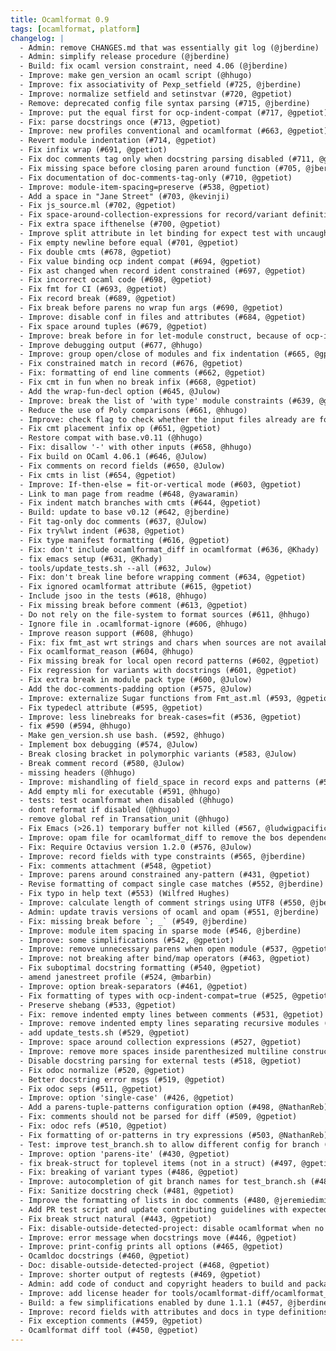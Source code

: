 ```yaml
---
title: Ocamlformat 0.9
tags: [ocamlformat, platform]
changelog: |
  - Admin: remove CHANGES.md that was essentially git log (@jberdine)
  - Admin: simplify release procedure (@jberdine)
  - Build: fix ocaml version constraint, need 4.06 (@jberdine)
  - Improve: make gen_version an ocaml script (@hhugo)
  - Improve: fix associativity of Pexp_setfield (#725, @jberdine)
  - Improve: normalize setfield and setinstvar (#720, @gpetiot)
  - Remove: deprecated config file syntax parsing (#715, @jberdine)
  - Improve: put the equal first for ocp-indent-compat (#717, @gpetiot)
  - Fix: parse docstrings once (#713, @gpetiot)
  - Improve: new profiles conventional and ocamlformat (#663, @gpetiot)
  - Revert module indentation (#714, @gpetiot)
  - Fix infix wrap (#691, @gpetiot)
  - Fix doc comments tag only when docstring parsing disabled (#711, @gpetiot)
  - Fix missing space before closing paren around function (#705, @jberdine)
  - Fix documentation of doc-comments-tag-only (#710, @gpetiot)
  - Improve: module-item-spacing=preserve (#538, @gpetiot)
  - Add a space in "Jane Street" (#703, @kevinji)
  - Fix js_source.ml (#702, @gpetiot)
  - Fix space-around-collection-expressions for record/variant definitions (#670, @Julow)
  - Fix extra space ifthenelse (#700, @gpetiot)
  - Improve split attribute in let binding for expect test with uncaught exn (#681, @gpetiot)
  - Fix empty newline before equal (#701, @gpetiot)
  - Fix double cmts (#678, @gpetiot)
  - Fix value binding ocp indent compat (#694, @gpetiot)
  - Fix ast changed when record ident constrained (#697, @gpetiot)
  - Fix incorrect ocaml code (#698, @gpetiot)
  - Fix fmt for CI (#693, @gpetiot)
  - Fix record break (#689, @gpetiot)
  - Fix break before parens no wrap fun args (#690, @gpetiot)
  - Improve: disable conf in files and attributes (#684, @gpetiot)
  - Fix space around tuples (#679, @gpetiot)
  - Improve: break before in for let-module construct, because of ocp-indent (#685, @gpetiot)
  - Improve debugging output (#677, @hhugo)
  - Improve: group open/close of modules and fix indentation (#665, @gpetiot)
  - Fix constrained match in record (#676, @gpetiot)
  - Fix: formatting of end line comments (#662, @gpetiot)
  - Fix cmt in fun when no break infix (#668, @gpetiot)
  - Add the wrap-fun-decl option (#645, @Julow)
  - Improve: break the list of 'with type' module constraints (#639, @gpetiot)
  - Reduce the use of Poly comparisons (#661, @hhugo)
  - Improve: check flag to check whether the input files already are formatted (#657, @gpetiot)
  - Fix cmt placement infix op (#651, @gpetiot)
  - Restore compat with base.v0.11 (@hhugo)
  - Fix: disallow '-' with other inputs (#658, @hhugo)
  - Fix build on OCaml 4.06.1 (#646, @Julow)
  - Fix comments on record fields (#650, @Julow)
  - Fix cmts in list (#654, @gpetiot)
  - Improve: If-then-else = fit-or-vertical mode (#603, @gpetiot)
  - Link to man page from readme (#648, @yawaramin)
  - Fix indent match branches with cmts (#644, @gpetiot)
  - Build: update to base v0.12 (#642, @jberdine)
  - Fit tag-only doc comments (#637, @Julow)
  - Fix try%lwt indent (#638, @gpetiot)
  - Fix type manifest formatting (#616, @gpetiot)
  - Fix: don't include ocamlformat_diff in ocamlformat (#636, @Khady)
  - fix emacs setup (#631, @Khady)
  - tools/update_tests.sh --all (#632, Julow)
  - Fix: don't break line before wrapping comment (#634, @gpetiot)
  - Fix ignored ocamlformat attribute (#615, @gpetiot)
  - Include jsoo in the tests (#618, @hhugo)
  - Fix missing break before comment (#613, @gpetiot)
  - Do not rely on the file-system to format sources (#611, @hhugo)
  - Ignore file in .ocamlformat-ignore (#606, @hhugo)
  - Improve reason support (#608, @hhugo)
  - Fix: fix fmt_ast wrt strings and chars when sources are not available (#607, @hhugo)
  - Fix ocamlformat_reason (#604, @hhugo)
  - Fix missing break for local open record patterns (#602, @gpetiot)
  - Fix regression for variants with docstrings (#601, @gpetiot)
  - Fix extra break in module pack type (#600, @Julow)
  - Add the doc-comments-padding option (#575, @Julow)
  - Improve: externalize Sugar functions from Fmt_ast.ml (#593, @gpetiot)
  - Fix typedecl attribute (#595, @gpetiot)
  - Improve: less linebreaks for break-cases=fit (#536, @gpetiot)
  - fix #590 (#594, @hhugo)
  - Make gen_version.sh use bash. (#592, @hhugo)
  - Implement box debugging (#574, @Julow)
  - Break closing bracket in polymorphic variants (#583, @Julow)
  - Break comment record (#580, @Julow)
  - missing headers (@hhugo)
  - Improve: mishandling of field_space in record exps and patterns (#587, @jberdine)
  - Add empty mli for executable (#591, @hhugo)
  - tests: test ocamlformat when disabled (@hhugo)
  - dont reformat if disabled (@hhugo)
  - remove global ref in Transation_unit (@hhugo)
  - Fix Emacs (>26.1) temporary buffer not killed (#567, @ludwigpacifici)
  - Improve: opam file for ocamlformat_diff to remove the bos dependency (#579, @gpetiot)
  - Fix: Require Octavius version 1.2.0 (#576, @Julow)
  - Improve: record fields with type constraints (#565, @jberdine)
  - Fix: comments attachment (#548, @gpetiot)
  - Improve: parens around constrained any-pattern (#431, @gpetiot)
  - Revise formatting of compact single case matches (#552, @jberdine)
  - Fix typo in help text (#553) (Wilfred Hughes)
  - Improve: calculate length of comment strings using UTF8 (#550, @jberdine)
  - Admin: update travis versions of ocaml and opam (#551, @jberdine)
  - Fix: missing break before `; _` (#549, @jberdine)
  - Improve: module item spacing in sparse mode (#546, @jberdine)
  - Improve: some simplifications (#542, @gpetiot)
  - Improve: remove unnecessary parens when open module (#537, @gpetiot)
  - Improve: not breaking after bind/map operators (#463, @gpetiot)
  - Fix suboptimal docstring formatting (#540, @gpetiot)
  - amend janestreet profile (#524, @mbarbin)
  - Improve: option break-separators (#461, @gpetiot)
  - Fix formatting of types with ocp-indent-compat=true (#525, @gpetiot)
  - Preserve shebang (#533, @gpetiot)
  - Fix: remove indented empty lines between comments (#531, @gpetiot)
  - Improve: remove indented empty lines separating recursive modules (#528, @gpetiot)
  - add update_tests.sh (#529, @gpetiot)
  - Improve: space around collection expressions (#527, @gpetiot)
  - Improve: remove more spaces inside parenthesized multiline constructs (#526, @gpetiot)
  - Disable docstring parsing for external tests (#518, @gpetiot)
  - Fix odoc normalize (#520, @gpetiot)
  - Better docstring error msgs (#519, @gpetiot)
  - Fix odoc seps (#511, @gpetiot)
  - Improve: option 'single-case' (#426, @gpetiot)
  - Add a parens-tuple-patterns configuration option (#498, @NathanReb)
  - Fix: comments should not be parsed for diff (#509, @gpetiot)
  - Fix: odoc refs (#510, @gpetiot)
  - Fix formatting of or-patterns in try expressions (#503, @NathanReb)
  - Test: improve test_branch.sh to allow different config for branch (#496, @jberdine)
  - Improve: option 'parens-ite' (#430, @gpetiot)
  - fix break-struct for toplevel items (not in a struct) (#497, @gpetiot)
  - Fix: breaking of variant types (#486, @gpetiot)
  - Improve: autocompletion of git branch names for test_branch.sh (#485, @gpetiot)
  - Fix: Sanitize docstring check (#481, @gpetiot)
  - Improve the formatting of lists in doc comments (#480, @jeremiedimino)
  - Add PR test script and update contributing guidelines with expected usage (#479, @jberdine)
  - Fix break struct natural (#443, @gpetiot)
  - Fix: disable-outside-detected-project: disable ocamlformat when no .ocamlformat file is found (#475, @gpetiot)
  - Improve: error message when docstrings move (#446, @gpetiot)
  - Improve: print-config prints all options (#465, @gpetiot)
  - Ocamldoc docstrings (#460, @gpetiot)
  - Doc: disable-outside-detected-project (#468, @gpetiot)
  - Improve: shorter output of regtests (#469, @gpetiot)
  - Admin: add code of conduct and copyright headers to build and package system (@jberdine)
  - Improve: add license header for tools/ocamlformat-diff/ocamlformat_diff.ml (#466, @gpetiot)
  - Build: a few simplifications enabled by dune 1.1.1 (#457, @jberdine)
  - Improve: record fields with attributes and docs in type definitions (#458, @jberdine)
  - Fix exception comments (#459, @gpetiot)
  - Ocamlformat diff tool (#450, @gpetiot)
---
```


